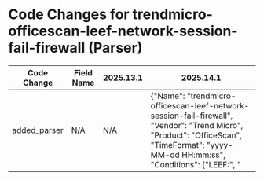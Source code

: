 # Code Changes for trendmicro-officescan-leef-network-session-fail-firewall (Parser)

| Code Change | Field Name | 2025.13.1 | 2025.14.1 |
|-------------|------------|-----------|------------|
| added_parser | N/A | N/A | {"Name": "trendmicro-officescan-leef-network-session-fail-firewall", "Vendor": "Trend Micro", "Product": "OfficeScan", "TimeFormat": "yyyy-MM-dd HH:mm:ss", "Conditions": ["LEEF:", "|Trend Micro|Deep Security Agent|", "cat=Firewall"], "Fields": ["\Wcat=({alert_type}.+?)\s*(\w+=|$)", "\Wname=({alert_name}.+?)\s*(\w+=|$)", "\Wsev=({alert_severity}\d+)", "\Wdvchost=({host}.+?)\s*(\w+=|$)", "\Wact=({action}.+?)\s*(\w+=|$)", "\WdstMAC=({dest_mac}.+?)\s*(\w+=|$)", "\WsrcMAC=({src_mac}.+?)\s*(\w+=|$)", "\Wsrc=({src_ip}((([0-9a-fA-F.]{0,4}):{1,2}){1,7}([0-9a-fA-F]){0,4})|(((25[0-5]|(2[0-4]|1\d|[0-9]|)\d)\.?\b){4}))(:({src_port}\d+))?", "\Wdst=({dest_ip}((([0-9a-fA-F.]{0,4}):{1,2}){1,7}([0-9a-fA-F]){0,4})|(((25[0-5]|(2[0-4]|1\d|[0-9]|)\d)\.?\b){4}))(:({dest_port}\d+))?", "\Wproto=({protocol}.+?)\s*(\w+=|$)", "\WsrcPort=({src_port}\d+)", "\WdstPort=({dest_port}\d+)", "\Win=({bytes_in}\d+)", "\Wout=({bytes_out}\d+)"], "DupFields": ["alert_name->event_name"], "ParserVersion": "v1.0.0"} |